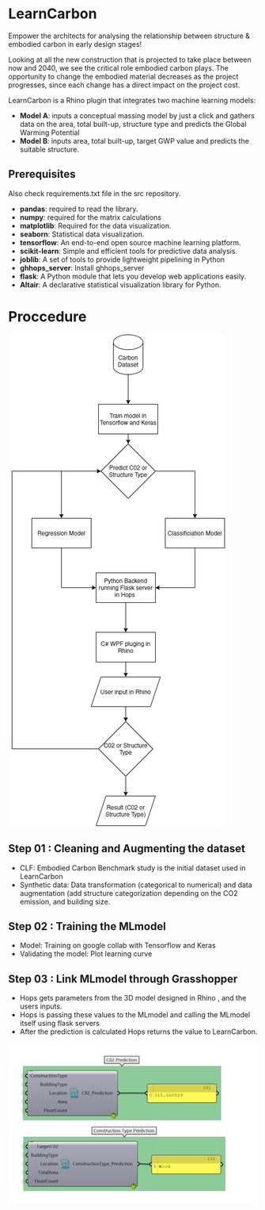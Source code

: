 # LearnCarbon
Empower the architects for  analysing the relationship between structure & embodied carbon in early design stages!

Looking at all the new construction that is projected to take place between now and 2040, we see the critical role embodied carbon plays.
The opportunity to change the embodied material decreases as the project progresses, since each change has a direct impact on the project cost.

LearnCarbon is a Rhino plugin that integrates two machine learning models:
* **Model A**: inputs a conceptual massing model by just a click and gathers data on the area, total built-up, structure type and predicts the Global Warming Potential
* **Model B**: inputs area, total built-up, target GWP value and predicts the suitable structure.

## Prerequisites
Also check requirements.txt file in the src repository.
* **pandas**: required to read the library.
* **numpy**: required for the matrix calculations
* **matplotlib**: Required for the data visualization.
* **seaborn**: Statistical data visualization.
* **tensorflow**: An end-to-end open source machine learning platform.
* **scikit-learn**: Simple and efficient tools for predictive data analysis.
* **joblib**: A set of tools to provide lightweight pipelining in Python
* **ghhops_server**: Install ghhops_server
* **flask**: A Python module that lets you develop web applications easily.
* **Altair**: A declarative statistical visualization library for Python.

# Proccedure

![Flow Chart](https://github.com/LearnCarbon/src/blob/main/examples/LearnCarbon.drawio.png)

## Step 01 : Cleaning and Augmenting the dataset
* CLF: Embodied Carbon Benchmark study is the initial dataset used in LearnCarbon
* Synthetic data: Data transformation (categorical to numerical) and data augmentation (add structure categorization depending on the CO2 emission, and building size.

## Step 02 : Training the MLmodel
* Model: Training on google collab with Tensorflow and Keras
* Validating the model: Plot learning curve

## Step 03 : Link MLmodel through Grasshopper
* Hops gets parameters from the 3D model designed in Rhino , and the users inputs.
* Hops is passing these values to the MLmodel and calling the MLmodel itself using flask servers
* After the prediction is calculated Hops returns the value to LearnCarbon.

![Hops functionality](https://github.com/LearnCarbon/src/blob/main/examples/HopsBackend_cropped.png)
